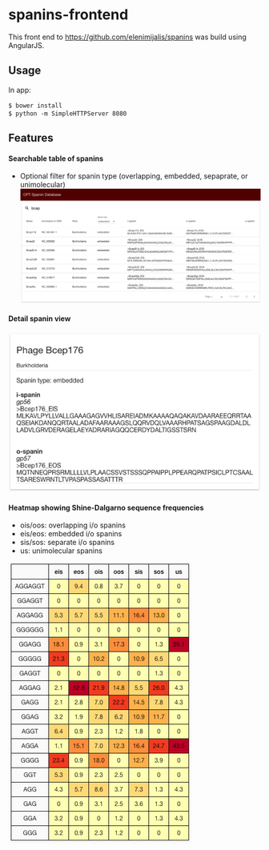 # spanins-frontend
This front end to https://github.com/elenimijalis/spanins was build using AngularJS.

## Usage
In app:
```console
$ bower install
$ python -m SimpleHTTPServer 8080
```

## Features
#### Searchable table of spanins
* Optional filter for spanin type (overlapping, embedded, sepaprate, or unimolecular)
![](/images/table.png)

#### Detail spanin view
![](/images/detail.png)

#### Heatmap showing Shine-Dalgarno sequence frequencies
  - ois/oos: overlapping i/o spanins
  - eis/eos: embedded i/o spanins
  - sis/sos: separate i/o spanins
  - us:      unimolecular spanins

![](/images/heatmap.png)
